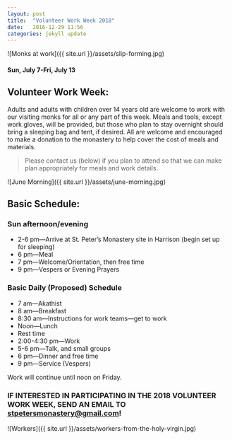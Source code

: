 ```yaml
---
layout: post
title:  "Volunteer Work Week 2018"
date:   2016-12-29 11:56
categories: jekyll update
---
```


![Monks at work]({{ site.url }}/assets/slip-forming.jpg)

#### Sun, July 7-Fri, July 13

## Volunteer Work Week:

Adults and adults with children over 14 years old are welcome to work with our visiting monks for all or any part of this week.  Meals and tools, except work gloves, will be provided, but those who plan to stay overnight should bring a sleeping bag and tent, if desired.  All are welcome and encouraged to make a donation to the monastery to help cover the cost of meals and materials.  

> Please contact us (below) if you plan to attend so that we can make plan appropriately for meals and work details.

![June Morning]({{ site.url }}/assets/june-morning.jpg)


## Basic Schedule:
### Sun afternoon/evening
-	2-6 pm—Arrive at St. Peter’s Monastery site in Harrison (begin set up for sleeping)
-	6 pm—Meal
-	7 pm—Welcome/Orientation, then free time
-	9 pm—Vespers or Evening Prayers

### Basic Daily (Proposed) Schedule

-	7 am—Akathist
-	8 am—Breakfast
-	8:30 am—Instructions for work teams—get to work
-	Noon—Lunch
-	Rest time
-	2:00-4:30 pm—Work
-	5-6 pm—Talk, and small groups
-	6 pm—Dinner and free time
-	9 pm—Service (Vespers)

Work will continue until noon on Friday.

### IF INTERESTED IN PARTICIPATING IN THE 2018 VOLUNTEER WORK WEEK, SEND AN EMAIL TO [stpetersmonastery@gmail.com](mailto:stpetersmonastery@gmail.com)!

![Workers]({{ site.url }}/assets/workers-from-the-holy-virgin.jpg)
